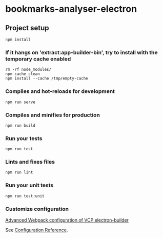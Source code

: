 # bookmarks-analyser-electron

## Project setup

```
npm install
```

### If it hangs on 'extract:app-builder-bin', try to install with the temporary cache enabled

```
rm -rf node_modules/
npm cache clean
npm install --cache /tmp/empty-cache
```

### Compiles and hot-reloads for development

```
npm run serve
```

### Compiles and minifies for production

```
npm run build
```

### Run your tests

```
npm run test
```

### Lints and fixes files

```
npm run lint
```

### Run your unit tests

```
npm run test:unit
```

### Customize configuration

[Advanced Webpack configuration of VCP electron-builder](https://nklayman.github.io/vue-cli-plugin-electron-builder/guide/configuration.html#webpack-configuration)

See [Configuration Reference](https://cli.vuejs.org/config/).
